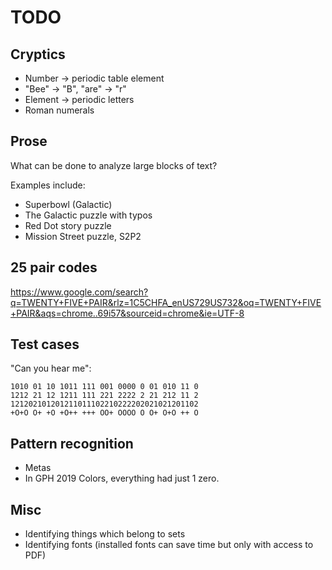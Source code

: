 # TODO

## Cryptics
* Number -> periodic table element
* "Bee" -> "B", "are" -> "r"
* Element -> periodic letters
* Roman numerals

## Prose
What can be done to analyze large blocks of text?

Examples include:
* Superbowl (Galactic)
* The Galactic puzzle with typos
* Red Dot story puzzle
* Mission Street puzzle, S2P2

## 25 pair codes
https://www.google.com/search?q=TWENTY+FIVE+PAIR&rlz=1C5CHFA_enUS729US732&oq=TWENTY+FIVE+PAIR&aqs=chrome..69i57&sourceid=chrome&ie=UTF-8

## Test cases
"Can you hear me":
  
    1010 01 10 1011 111 001 0000 0 01 010 11 0
    1212 21 12 1211 111 221 2222 2 21 212 11 2
    121202101201211011102210222202021021201102
    +O+O O+ +O +O++ +++ OO+ OOOO O O+ O+O ++ O

## Pattern recognition
* Metas
* In GPH 2019 Colors, everything had just 1 zero.

## Misc
* Identifying things which belong to sets
* Identifying fonts (installed fonts can save time but only with access to PDF)
